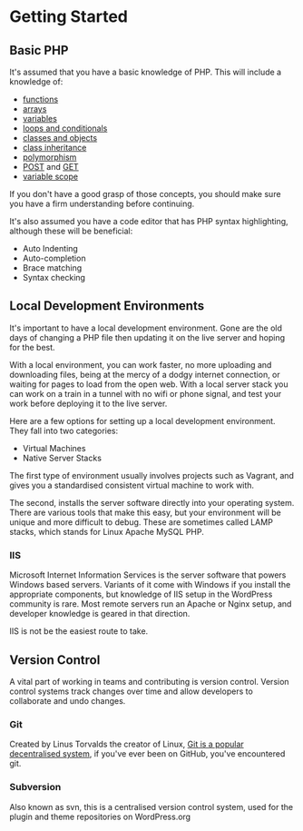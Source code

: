 # Getting Started

## Basic PHP

It's assumed that you have a basic knowledge of PHP. This will include a knowledge of:

 - [functions](http://www.php.net/manual/en/language.functions.php)
 - [arrays](http://www.php.net/manual/en/language.types.array.php)
 - [variables](http://www.php.net/manual/en/language.variables.php)
 - [loops and conditionals](http://www.php.net/manual/en/language.control-structures.php)
 - [classes and objects](http://www.php.net/manual/en/language.oop5.php)
 - [class inheritance](http://www.php.net/manual/en/language.oop5.inheritance.php)
 - [polymorphism](http://code.tutsplus.com/tutorials/understanding-and-applying-polymorphism-in-php--net-14362)
 - [POST](http://www.php.net/manual/en/reserved.variables.post.php) and [GET](http://www.php.net/manual/en/reserved.variables.get.php)
 - [variable scope](http://www.php.net/manual/en/language.variables.scope.php)

If you don't have a good grasp of those concepts, you should make sure you have a firm understanding before continuing.

It's also assumed you have a code editor that has PHP syntax highlighting, although these will be beneficial:

 - Auto Indenting
 - Auto-completion
 - Brace matching
 - Syntax checking

## Local Development Environments

It's important to have a local development environment. Gone are the old days of changing a PHP file then updating it on the live server and hoping for the best.

With a local environment, you can work faster, no more uploading and downloading files, being at the mercy of a dodgy internet connection, or waiting for pages to load from the open web. With a local server stack you can work on a train in a tunnel with no wifi or phone signal, and test your work before deploying it to the live server.

Here are a few options for setting up a local development environment. They fall into two categories:

 - Virtual Machines
 - Native Server Stacks

The first type of environment usually involves projects such as Vagrant, and gives you a standardised consistent virtual machine to work with.

The second, installs the server software directly into your operating system. There are various tools that make this easy, but your environment will be unique and more difficult to debug. These are sometimes called LAMP stacks, which stands for Linux Apache MySQL PHP.

### IIS

Microsoft Internet Information Services is the server software that powers Windows based servers. Variants of it come with Windows if you install the appropriate components, but knowledge of IIS setup in the WordPress community is rare. Most remote servers run an Apache or Nginx setup, and developer knowledge is geared in that direction.

IIS is not be the easiest route to take.

## Version Control

A vital part of working in teams and contributing is version control. Version control systems track changes over time and allow developers to collaborate and undo changes.

### Git

Created by Linus Torvalds the creator of Linux, [Git is a popular decentralised system](http://git-scm.com/), if you've ever been on GitHub, you've encountered git.

### Subversion

Also known as svn, this is a centralised version control system, used for the plugin and theme repositories on WordPress.org
